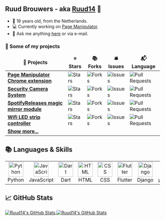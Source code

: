 ## Ruud Brouwers - aka [Ruud14][github] 👋
- 🌱 18 years old, from the Netherlands.
- 💻 Currently working on [Page Manipulator][Page Manipulator Chrome].
- 💬 Ask me anything [here][issues] or via e-mail.

<h3>📃 Some of my projects</h3>
<table>
  <thead align="center">
    <tr border: none;>
      <td><b>🎁 Projects</b></td>
      <td><b>⭐ Stars</b></td>
      <td><b>📚 Forks</b></td>
      <td><b>🛎 Issues</b></td>
      <td><b>📬 Language</b></td>
    </tr>
  </thead>
  <tbody>
    <tr>
      <td><a href="https://github.com/Ruud14/Page-Manipulator"><b>Page Manipulator Chrome extension</b></a></td>
      <td><img alt="Stars" src="https://img.shields.io/github/stars/Ruud14/Page-Manipulator?style=flat-square&labelColor=343b41"/></td>
      <td><img alt="Forks" src="https://img.shields.io/github/forks/Ruud14/Page-Manipulator?style=flat-square&labelColor=343b41"/></td>
      <td><img alt="Issues" src="https://img.shields.io/github/issues/Ruud14/Page-Manipulator?style=flat-square&labelColor=343b41"/></td>
      <td><img alt="Pull Requests" src="https://img.shields.io/github/languages/top/Ruud14/Page-Manipulator?style=flat-square&labelColor=343b41"/></td>
    </tr>
	<tr>
      <td><a href="https://github.com/Ruud14/SecurityCamera"><b>Security Camera System</b></a></td>
      <td><img alt="Stars" src="https://img.shields.io/github/stars/Ruud14/SecurityCamera?style=flat-square&labelColor=343b41"/></td>
      <td><img alt="Forks" src="https://img.shields.io/github/forks/Ruud14/SecurityCamera?style=flat-square&labelColor=343b41"/></td>
      <td><img alt="Issues" src="https://img.shields.io/github/issues/Ruud14/SecurityCamera?style=flat-square&labelColor=343b41"/></td>
      <td><img alt="Pull Requests" src="https://img.shields.io/github/languages/top/Ruud14/SecurityCamera?style=flat-square&labelColor=343b41"/></td>
    </tr>
    <tr>
      <td><a href="https://github.com/Ruud14/MMM-SpotifyReleases"><b>SpotifyReleases magic mirror module</b></a></td>
      <td><img alt="Stars" src="https://img.shields.io/github/stars/Ruud14/MMM-SpotifyReleases?style=flat-square&labelColor=343b41"/></td>
      <td><img alt="Forks" src="https://img.shields.io/github/forks/Ruud14/MMM-SpotifyReleases?style=flat-square&labelColor=343b41"/></td>
      <td><img alt="Issues" src="https://img.shields.io/github/issues/Ruud14/MMM-SpotifyReleases?style=flat-square&labelColor=343b41"/></td>
      <td><img alt="Pull Requests" src="https://img.shields.io/github/languages/top/Ruud14/MMM-SpotifyReleases?style=flat-square&labelColor=343b41"/></td>
    </tr>
    <tr>
      <td><a href="https://github.com/Ruud14/DIY-Wifi-LEDStrip-Controller"><b>Wifi LED strip controller</b></a></td>
      <td><img alt="Stars" src="https://img.shields.io/github/stars/Ruud14/DIY-Wifi-LEDStrip-Controller?style=flat-square&labelColor=343b41"/></td>
      <td><img alt="Forks" src="https://img.shields.io/github/forks/Ruud14/DIY-Wifi-LEDStrip-Controller?style=flat-square&labelColor=343b41"/></td>
      <td><img alt="Issues" src="https://img.shields.io/github/issues/Ruud14/DIY-Wifi-LEDStrip-Controller?style=flat-square&labelColor=343b41"/></td>
      <td><img alt="Pull Requests" src="https://img.shields.io/github/languages/top/Ruud14/DIY-Wifi-LEDStrip-Controller?style=flat-square&labelColor=343b41"/></td>
    </tr>
    <tr>
    	<td><a href="https://github.com/Ruud14?tab=repositories"><b>Show more...</b></a></td>
    </tr>
  </tbody>
</table>


## 📚 Languages & Skills
<table>
  <tr>
    <td align="center" width="96">
      <a href="#macropower-tech">
        <img src="https://github.com/abranhe/programming-languages-logos/blob/master/src/python/python_128x128.png?raw=true" width="48" height="48" alt="Python" />
      </a>
      <br>Python
    </td>
    <td align="center" width="96">
      <a href="#macropower-tech">
        <img src="https://github.com/abranhe/programming-languages-logos/blob/master/src/javascript/javascript_128x128.png?raw=true" width="48" height="48" alt="JavaScript" />
      </a>
      <br>JavaScript
    </td>
    <td align="center" width="96">
      <a href="#macropower-tech">
        <img src="https://dartpad.dev/pictures/logo_dart.png" width="48" height="48" alt="Dart" />
      </a>
      <br>Dart
    </td>
    <td align="center" width="96">
      <a href="#macropower-tech">
        <img src="https://github.com/abranhe/programming-languages-logos/blob/master/src/html/html_128x128.png?raw=true" width="48" height="48" alt="HTML" />
      </a>
      <br>HTML
    </td>
    <td align="center" width="96">
      <a href="#macropower-tech">
        <img src="https://github.com/abranhe/programming-languages-logos/blob/master/src/css/css_128x128.png?raw=true" width="48" height="48" alt="CSS" />
      </a>
      <br>CSS
    </td>
    <td align="center" width="96">
      <a href="#macropower-tech">
        <img src="https://plugins.jetbrains.com/files/12400/96823/icon/pluginIcon.png" width="48" height="48" alt="Flutter" />
      </a>
      <br>Flutter
    </td>
    <td align="center" width="96">
      <a href="#macropower-tech" >
        <img src="https://sangeeta.io/images/tech-stack/django.png" width="48" height="48" alt="Django" />
      </a>
      <br>Django
    </td>
    <td align="center" width="96">
      <a href="#macropower-tech">
        <img src="https://upload.wikimedia.org/wikipedia/commons/4/4e/Micropython-logo.svg" width="48" height="48" alt="MicroPython" />
      </a>
      <br>µPython
    </td>
    <td align="center" width="96">
      <a href="#macropower-tech">
        <img src="https://iconape.com/wp-content/files/ow/352974/svg/arduino-seeklogo.com.svg" width="48" height="48" alt="Arduino" />
      </a>
      <br>Arduino
    </td>
  </tr>
  
</table>


<!--<img align="left" alt="codeSTACKr's Github Stats" src="https://github-readme-stats.codestackr.vercel.app/api?username=Ruud14&show_icons=true&hide_border=true&count_private=true&hide=contribs" />-->

## &#x1f4c8; GitHub Stats

<a href="https://github.com/Ruud14/Ruud14/">
  <img align="center" src="https://github-readme-stats.vercel.app/api/top-langs/?username=Ruud14&hide=c%2B%2B,c,html&title_color=6aa6f8&text_color=8a919a&icon_color=6aa6f8&bg_color=0e1116" alt="Ruud14's GitHub Stats" />
</a>

<a href="https://github.com/Ruud14/Ruud14/">
  <img align="center" src="https://github-readme-stats.vercel.app/api?username=Ruud14&show_icons=true&line_height=27&count_private=true&title_color=6aa6f8&text_color=8a919a&icon_color=6aa6f8&bg_color=0e1116" alt="Ruud14's GitHub Stats" />
</a>


[github]: https://github.com/Ruud14
[issues]: https://github.com/Ruud14/Ruud14/issues
[Django-Camera-View-And-Playback]: https://github.com/Ruud14/Django-Camera-View-And-Playback
[DIY-Wifi-LEDStrip-Controller]: https://github.com/Ruud14/DIY-Wifi-LEDStrip-Controller
[Security Camera]: https://github.com/Ruud14/SecurityCamera
[Wi-Fi-LEDStrip-Controller-App]: https://github.com/Ruud14/Wifi-LEDStrip-Controller-App
[Curses Snake Multiplayer]: https://github.com/Ruud14/Curses-Snake-MultiPlayer
[Page Manipulator]: https://github.com/Ruud14/Page-Manipulator
[Page Manipulator Chrome]: https://chrome.google.com/webstore/detail/page-manipulator/mdhellggnoabbnnchkeniomkpghbekko
